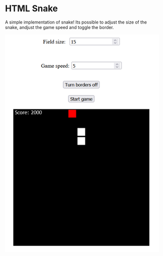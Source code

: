 # HTML Snake

A simple implementation of snake! Its possible to adjust the size of the snake, andjust the game speed and toggle the border.

![alt text](./screenshot.png)